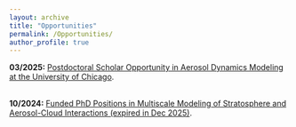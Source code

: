 ```yaml
---
layout: archive
title: "Opportunities"
permalink: /Opportunities/
author_profile: true
---
```


**03/2025:**
[Postdoctoral Scholar Opportunity in Aerosol Dynamics Modeling at the University of Chicago](https://hongwei8sun.github.io/files/Postdoc_WangLab_UChicago_Modeling_2025.pdf). <br />
<br />

**10/2024:**
[Funded PhD Positions in Multiscale Modeling of Stratosphere and Aerosol-Cloud Interactions (expired in Dec 2025)](https://hongwei8sun.github.io/files/Funded%20PhD%20Positions%20in%20Multiscale%20Modeling%20of%20Stratosphere%20and%20Aerosol.pdf). <br />
<br />



